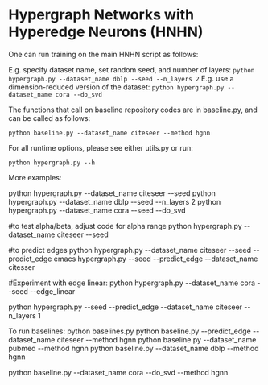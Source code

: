 
# Hypergraph Networks with Hyperedge Neurons (HNHN)

One can run training on the main HNHN script as follows:

E.g. specify dataset name, set random seed, and number of layers: `python hypergraph.py --dataset_name dblp --seed --n_layers 2`
E.g. use a dimension-reduced version of the dataset: `python hypergraph.py --dataset_name cora --do_svd`

The functions that call on baseline repository codes are in baseline.py, and can be called as follows:

`python baseline.py --dataset_name citeseer --method hgnn`

For all runtime options, please see either utils.py or run:

`python hypergraph.py --h`


More examples:

python hypergraph.py --dataset_name citeseer --seed
python hypergraph.py --dataset_name dblp --seed --n_layers 2
python hypergraph.py --dataset_name cora --seed --do_svd

#to test alpha/beta, adjust code for alpha range
python hypergraph.py --dataset_name citeseer --seed

#to predict edges
python hypergraph.py --dataset_name citeseer --seed --predict_edge
emacs hypergraph.py --seed --predict_edge --dataset_name citesser

#Experiment with edge linear:
python hypergraph.py --dataset_name cora --seed --edge_linear

python hypergraph.py --seed --predict_edge --dataset_name citeseer --n_layers 1

To run baselines:
python baselines.py
python baseline.py --predict_edge --dataset_name citeseer --method hgnn
python baseline.py --dataset_name pubmed --method hgnn
python baseline.py --dataset_name dblp --method hgnn

python baseline.py --dataset_name cora --do_svd --method hgnn
